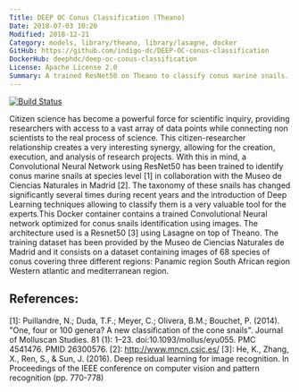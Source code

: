 ```yaml
---
Title: DEEP OC Conus Classification (Theano)
Date: 2018-07-03 10:20
Modified: 2018-12-21
Category: models, library/theano, library/lasagne, docker
GitHub: https://github.com/indigo-dc/DEEP-OC-conus-classification
DockerHub: deephdc/deep-oc-conus-classification
License: Apache License 2.0
Summary: A trained ResNet50 on Theano to classify conus marine snails.
---
```


[![Build Status](https://jenkins.indigo-datacloud.eu:8080/buildStatus/icon?job=Pipeline-as-code/DEEP-OC-org/DEEP-OC-plant-classification-theano/master)](https://jenkins.indigo-datacloud.eu:8080/job/Pipeline-as-code/job/DEEP-OC-org/job/DEEP-OC-conus-classification/job/master)


Citizen science has become a powerful force for scientific inquiry, providing researchers with access to a vast array of data points while connecting non scientists to the real process of science. This citizen-researcher relationship creates a very interesting synergy, allowing for the creation, execution, and analysis of research projects. With this in mind, a Convolutional Neural Network using ResNet50 has been trained to identify conus marine snails at species level [1] in collaboration with the Museo de Ciencias Naturales in Madrid [2].
The taxonomy of these snails has changed significantly several times during recent years and the introduction of Deep Learning techniques allowing to classify them is a very valuable tool for the experts.This Docker container contains a trained Convolutional Neural network optimized for conus snails identification using images. The architecture used is a Resnet50 [3] using Lasagne on top of Theano. The training dataset has been provided by the Museo de Ciencias Naturales de Madrid and it consists on a dataset containing images of 68 species of conus covering three different regions: Panamic region South African region Western atlantic and mediterranean region.


## References:
[1]: Puillandre, N.; Duda, T.F.; Meyer, C.; Olivera, B.M.; Bouchet, P. (2014). "One, four or 100 genera? A new classification of the cone snails". Journal of Molluscan Studies. 81 (1): 1–23.  doi:10.1093/mollus/eyu055. PMC 4541476. PMID 26300576.
[2]: http://www.mncn.csic.es/
[3]: He, K., Zhang, X., Ren, S., & Sun, J. (2016). Deep residual learning for image recognition. In Proceedings of the IEEE conference on computer vision and pattern recognition (pp. 770-778)
